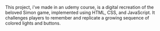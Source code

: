This project, i've made in an udemy course, is a digital recreation of the beloved Simon game, implemented using HTML, CSS, and JavaScript. It challenges players to remember and replicate a growing sequence of colored lights and buttons.
